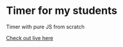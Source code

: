 # Timer for my students

Timer with pure JS from scratch


[Check out live here](https://urakymzhan.github.io/timer/)
